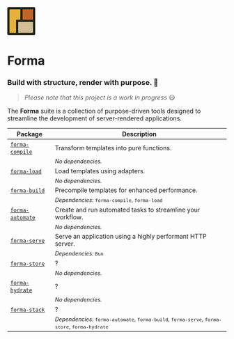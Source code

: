 <img src="https://raw.githubusercontent.com/erik-riklund/forma/b015d3d77f3c1c110b0ac12df2e036106866ccd9/logo.svg" width="64" height="64">

# Forma

### Build with structure, render with purpose. 🚀  
> _Please note that this project is a work in progress_ 😃

The **Forma** suite is a collection of purpose-driven tools designed to streamline the development of server-rendered applications.

| Package            | Description |
|--------------------|-------------|
| [`forma-compile`](https://github.com/erik-riklund/forma/tree/main/packages/compile) | Transform templates into pure functions. |
| | <span style="font-size: 90%">_No dependencies._</span> |
| [`forma-load`](https://github.com/erik-riklund/forma/tree/main/packages/load) | Load templates using adapters. |
| | <span style="font-size: 90%">_No dependencies._</span> |
| [`forma-build`](https://github.com/erik-riklund/forma/tree/main/packages/build) | Precompile templates for enhanced performance. |
| | <span style="font-size: 90%">_Dependencies:_ `forma-compile`, `forma-load`</span> |
| [`forma-automate`](https://github.com/erik-riklund/forma/tree/main/packages/automate) | Create and run automated tasks to streamline your workflow. |
| | <span style="font-size: 90%">_No dependencies._</span> |
| [`forma-serve`](https://github.com/erik-riklund/forma/tree/main/packages/server) | Serve an application using a highly performant HTTP server. |
| | <span style="font-size: 90%">_Dependencies:_ `Bun`</span> |
| [`forma-store`](https://github.com/erik-riklund/forma/tree/main/packages/store) | ? |
| | <span style="font-size: 90%">_No dependencies._</span> |
| [`forma-hydrate`](https://github.com/erik-riklund/forma/tree/main/packages/hydrate) | ? |
| | <span style="font-size: 90%">_No dependencies._</span> |
| [`forma-stack`](https://github.com/erik-riklund/forma/tree/main/packages/stack) | ? |
| | <span style="font-size: 90%">_Dependencies:_ `forma-automate`, `forma-build`, `forma-serve`, `forma-store`, `forma-hydrate`</span> |
